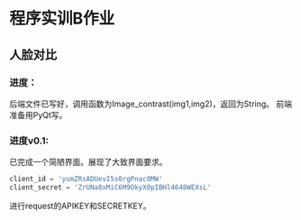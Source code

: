 # 程序实训B作业
## 人脸对比
### 进度：
后端文件已写好，调用函数为Image_contrast(img1,img2)，返回为String。
前端准备用PyQt写。
### 进度v0.1:
已完成一个简陋界面。展现了大致界面要求。

```python
client_id = 'yumZRsADUevI5s0rgPnac0MW'
client_secret = 'ZrUNa8xMiC6M9OkyX0pIBHl4648WEXsL'
```

进行request的APIKEY和SECRETKEY。 
